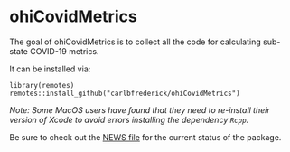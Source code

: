 
# ohiCovidMetrics

<!-- badges: start -->
<!-- badges: end -->

The goal of ohiCovidMetrics is to collect all the code for calculating sub-state COVID-19 metrics.

It can be installed via:

```
library(remotes)
remotes::install_github("carlbfrederick/ohiCovidMetrics")
```

*Note: Some MacOS users have found that they need to re-install their version of Xcode to 
avoid errors installing the dependency `Rcpp`.*

Be sure to check out the [NEWS file](https://github.com/carlbfrederick/ohiCovidMetrics/blob/master/NEWS.md) for the current
status of the package.
